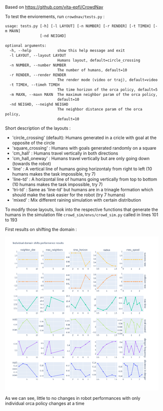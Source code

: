 Based on https://github.com/vita-epfl/CrowdNav

To test the enviorements, run `crowdnav/tests.py` :

```shell
usage: tests.py [-h] [-l LAYOUT] [-n NUMBER] [-r RENDER] [-t TIMEH] [-m MAXN]
                [-nd NEIGHD]

optional arguments:
  -h, --help            show this help message and exit
  -l LAYOUT, --layout LAYOUT
                        Humans layout, default=circle_crossing
  -n NUMBER, --number NUMBER
                        The number of humans, default=10
  -r RENDER, --render RENDER
                        The render mode (video or traj), default=video
  -t TIMEH, --timeh TIMEH
                        The time horizon of the orca policy, default=5
  -m MAXN, --maxn MAXN  The maximum neighbor param of the orca policy,
                        default=10
  -nd NEIGHD, --neighd NEIGHD
                        The neighbor distance param of the orca policy,
                        default=10
```

Short description of the layouts : 
- 'circle_crossing' (default): Humans generated in a cricle with goal at the opposite of the circle
- 'square_crossing' : Humans with goals generated randomly on a square 
- 'cm_hall' : Humans travel vertically in both directions
- 'cm_hall_oneway' : Humans travel vertically but are only going down (towards the robot)
- 'line' : A vertical line of humans going horizontaly from right to left (10 humans makes the task impossible, try 7)
- 'line-td' : A horizontal line of humans going vertically from top to bottom (10 humans makes the task impossible, try 7)
- 'tri-td' : Same as 'line-td' but humans are in a trinagle formation which should make the task easier for the robot (try 7 humans)
- 'mixed' : Mix different raining simulation with certain distribution

To modify those layouts, look into the respective functions that generate the humans in the simulation file `crowd_sim/envs/crowd_sim.py` called in lines 101 to 193

First results on shifting the domain :

![Alt text](/crowd_nav/data/domain_tests/individual_shifts/individual_shifts_plot.png "Optional Title")

As we can see, little to no changes in robot performances with only individual orca policy changes at a time
